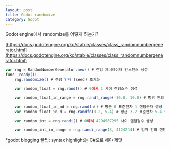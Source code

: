 ```yaml
---
layout: post
title: Godot randomize
category: Godot
---
```


Godot engine에서 randomize를 어떻게 하는가?

[https://docs.godotengine.org/ko/stable/classes/class_randomnumbergenerator.html](https://docs.godotengine.org/ko/stable/classes/class_randomnumbergenerator.html)

<!--description-->

```js
var rng = RandomNumberGenerator.new() # 랜덤 제너레이터 인스턴스 생성
func _ready():
    rng.randomize() # 랜덤 인자 (seed) 초기화

    var random_float = rng.randf() # 0에서 1 사이 랜덤소수 생성

    var random_float_in_range = rng.randf_range(-10.0, 10.0) # 범위 안의 랜덤숫자 생성

    var random_float_in_nd = rng.randfn() # 평균 0 표준편차 1 랜덤숫자 생성 (정규분포)
    var random_float_in_d = rng.randfn(3.2, 5.4) # 평균 3.2 표준편차 5.4 랜덤숫자 생성

    var random_int = rng.randi() # 0에서 4294967295 사이 랜덤정수 생성

    var random_int_in_range = rng.randi_range(3, 4124214) # 범위 안의 랜덤정수 생성
```

\*godot blogging 꿀팁: syntax highlight는 C#으로 해야 제맛

